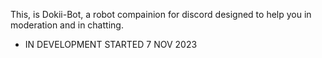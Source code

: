 This, is Dokii-Bot, a robot compainion for discord designed to help you in moderation and in chatting.

- IN DEVELOPMENT STARTED 7 NOV 2023
